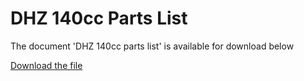 # DHZ 140cc Parts List  

The document 'DHZ 140cc parts list' is available for download below

[Download the file](../../../static/file/DHZ140parts.pdf)
